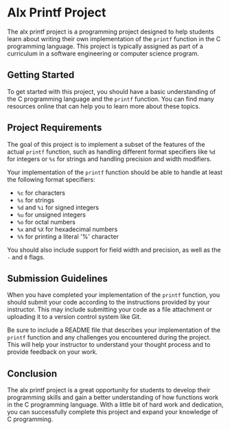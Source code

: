 # Alx Printf Project

The alx printf project is a programming project designed to help students learn about writing their own implementation of the `printf` function in the C programming language. This project is typically assigned as part of a curriculum in a software engineering or computer science program.

## Getting Started

To get started with this project, you should have a basic understanding of the C programming language and the `printf` function. You can find many resources online that can help you to learn more about these topics.

## Project Requirements

The goal of this project is to implement a subset of the features of the actual `printf` function, such as handling different format specifiers like `%d` for integers or `%s` for strings and handling precision and width modifiers.

Your implementation of the `printf` function should be able to handle at least the following format specifiers:

- `%c` for characters
- `%s` for strings
- `%d` and `%i` for signed integers
- `%u` for unsigned integers
- `%o` for octal numbers
- `%x` and `%X` for hexadecimal numbers
- `%%` for printing a literal '%' character

You should also include support for field width and precision, as well as the `-` and `0` flags.

## Submission Guidelines

When you have completed your implementation of the `printf` function, you should submit your code according to the instructions provided by your instructor. This may include submitting your code as a file attachment or uploading it to a version control system like Git.

Be sure to include a README file that describes your implementation of the `printf` function and any challenges you encountered during the project. This will help your instructor to understand your thought process and to provide feedback on your work.

## Conclusion

The alx printf project is a great opportunity for students to develop their programming skills and gain a better understanding of how functions work in the C programming language. With a little bit of hard work and dedication, you can successfully complete this project and expand your knowledge of C programming.

